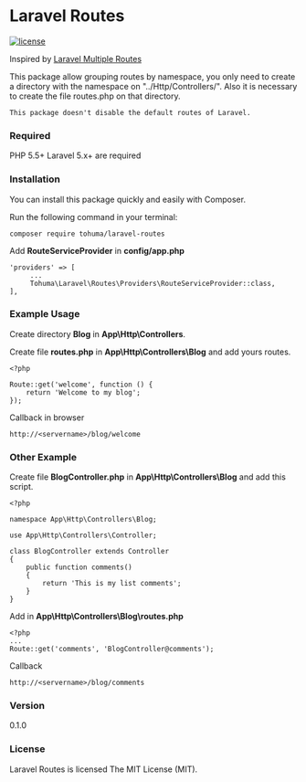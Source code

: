 # Laravel Routes

[![license](https://img.shields.io/github/license/mashape/apistatus.svg?maxAge=2592000)]()

Inspired by [Laravel Multiple Routes](http://laravel-tricks.com/tricks/laravel-5-multiple-routes-files)

This package allow grouping routes by namespace, you only need to create a directory with the namespace on "../Http/Controllers/". Also it is necessary to create the file routes.php on that directory.

`This package doesn't disable the default routes of Laravel.`

### Required

PHP 5.5+ Laravel 5.x+ are required

### Installation
You can install this package quickly and easily with Composer.

Run the following command in your terminal:

```
composer require tohuma/laravel-routes
```

Add **RouteServiceProvider** in **config/app.php**

``` 
'providers' => [
     ...
     Tohuma\Laravel\Routes\Providers\RouteServiceProvider::class,
],
``` 

### Example Usage



Create directory **Blog** in **App\Http\Controllers**.

Create file **routes.php** in **App\Http\Controllers\Blog** and add yours routes.

``` 
<?php

Route::get('welcome', function () {
    return 'Welcome to my blog';
});

```

Callback in browser

``` 
http://<servername>/blog/welcome

```

### Other Example

Create file **BlogController.php** in **App\Http\Controllers\Blog** and add this script.

``` 
<?php

namespace App\Http\Controllers\Blog;

use App\Http\Controllers\Controller;

class BlogController extends Controller
{
	public function comments()
	{
		return 'This is my list comments';
	}
}

```

Add in **App\Http\Controllers\Blog\routes.php**

``` 
<?php
...
Route::get('comments', 'BlogController@comments'); 
``` 

Callback

``` 
http://<servername>/blog/comments

```

### Version
0.1.0

### License
Laravel Routes is licensed The MIT License (MIT).
